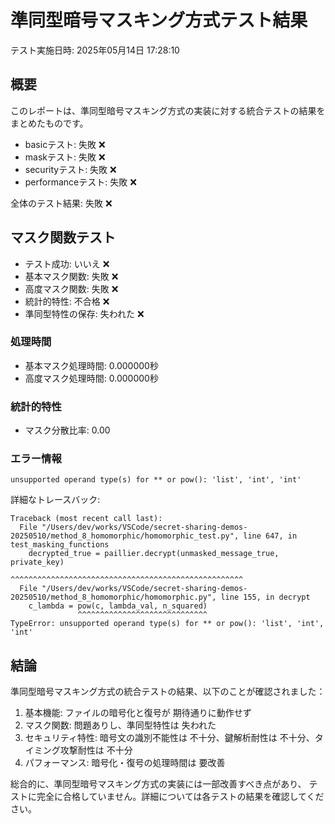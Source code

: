 # 準同型暗号マスキング方式テスト結果

テスト実施日時: 2025年05月14日 17:28:10

## 概要

このレポートは、準同型暗号マスキング方式の実装に対する統合テストの結果をまとめたものです。

- basicテスト: 失敗 ❌
- maskテスト: 失敗 ❌
- securityテスト: 失敗 ❌
- performanceテスト: 失敗 ❌

全体のテスト結果: 失敗 ❌

## マスク関数テスト

- テスト成功: いいえ ❌
- 基本マスク関数: 失敗 ❌
- 高度マスク関数: 失敗 ❌
- 統計的特性: 不合格 ❌
- 準同型特性の保存: 失われた ❌

### 処理時間

- 基本マスク処理時間: 0.000000秒
- 高度マスク処理時間: 0.000000秒

### 統計的特性

- マスク分散比率: 0.00

### エラー情報

```
unsupported operand type(s) for ** or pow(): 'list', 'int', 'int'
```


詳細なトレースバック:

```
Traceback (most recent call last):
  File "/Users/dev/works/VSCode/secret-sharing-demos-20250510/method_8_homomorphic/homomorphic_test.py", line 647, in test_masking_functions
    decrypted_true = paillier.decrypt(unmasked_message_true, private_key)
                     ^^^^^^^^^^^^^^^^^^^^^^^^^^^^^^^^^^^^^^^^^^^^^^^^^^^^
  File "/Users/dev/works/VSCode/secret-sharing-demos-20250510/method_8_homomorphic/homomorphic.py", line 155, in decrypt
    c_lambda = pow(c, lambda_val, n_squared)
               ^^^^^^^^^^^^^^^^^^^^^^^^^^^^^
TypeError: unsupported operand type(s) for ** or pow(): 'list', 'int', 'int'

```

## 結論

準同型暗号マスキング方式の統合テストの結果、以下のことが確認されました：

1. 基本機能: ファイルの暗号化と復号が 期待通りに動作せず
2. マスク関数: 問題ありし、準同型特性は 失われた
3. セキュリティ特性: 暗号文の識別不能性は 不十分、鍵解析耐性は 不十分、タイミング攻撃耐性は 不十分
4. パフォーマンス: 暗号化・復号の処理時間は 要改善


総合的に、準同型暗号マスキング方式の実装には一部改善すべき点があり、
テストに完全に合格していません。詳細については各テストの結果を確認してください。
